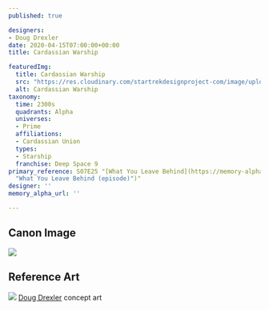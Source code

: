 ```yaml
---
published: true

designers:
- Doug Drexler
date: 2020-04-15T07:00:00+00:00
title: Cardassian Warship

featuredImg:
  title: Cardassian Warship
  src: "https://res.cloudinary.com/startrekdesignproject-com/image/upload/v1586986321/CardassianWarship.png"
  alt: Cardassian Warship
taxonomy:
  time: 2300s
  quadrants: Alpha
  universes:
  - Prime
  affiliations:
  - Cardassian Union
  types:
  - Starship
  franchise: Deep Space 9
primary_reference: S07E25 "[What You Leave Behind](https://memory-alpha.fandom.com/wiki/What_You_Leave_Behind_(episode)
  "What You Leave Behind (episode)")"
designer: ''
memory_alpha_url: ''

---
```

## Canon Image

![](https://res.cloudinary.com/startrekdesignproject-com/image/upload/v1586986321/CardassianWarship_WhatYouLeaveBehind1.jpg)

## Reference Art


![](https://res.cloudinary.com/startrekdesignproject-com/image/upload/v1586986321/CardassianWarship_Reference.jpg) [Doug Drexler](https://memory-alpha.fandom.com/wiki/Doug_Drexler) concept art 